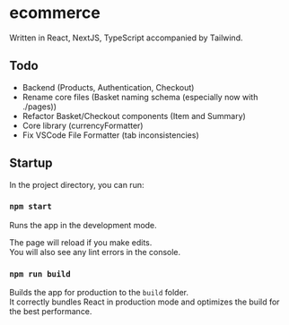 # ecommerce

Written in React, NextJS, TypeScript accompanied by Tailwind.

## Todo

- Backend (Products, Authentication, Checkout)
- Rename core files (Basket naming schema (especially now with ./pages))
- Refactor Basket/Checkout components (Item and Summary)
- Core library (currencyFormatter)
- Fix VSCode File Formatter (tab inconsistencies)

## Startup

In the project directory, you can run:

### `npm start`

Runs the app in the development mode.

The page will reload if you make edits.\
You will also see any lint errors in the console.

### `npm run build`

Builds the app for production to the `build` folder.\
It correctly bundles React in production mode and optimizes the build for the best performance.
